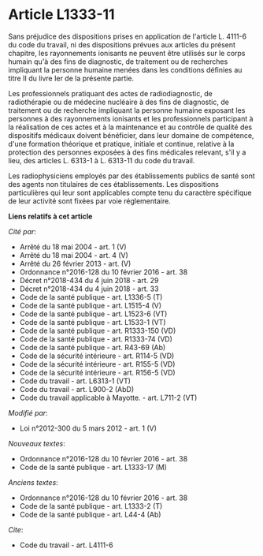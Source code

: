 # Article L1333-11

Sans préjudice des dispositions prises en application de l'article L. 4111-6 du code du travail, ni des dispositions prévues
aux articles du présent chapitre, les rayonnements ionisants ne peuvent être utilisés sur le corps humain qu'à des fins de
diagnostic, de traitement ou de recherches impliquant la personne humaine menées dans les conditions définies au titre II du
livre Ier de la présente partie. 

Les professionnels pratiquant des actes de radiodiagnostic, de radiothérapie ou de médecine nucléaire à des fins de
diagnostic, de traitement ou de recherche impliquant la personne humaine exposant les personnes à des rayonnements ionisants
et les professionnels participant à la réalisation de ces actes et à la maintenance et au contrôle de qualité des dispositifs
médicaux doivent bénéficier, dans leur domaine de compétence, d'une formation théorique et pratique, initiale et continue,
relative à la protection des personnes exposées à des fins médicales relevant, s'il y a lieu, des articles L. 6313-1 à L.
6313-11 du code du travail. 

Les radiophysiciens employés par des établissements publics de santé sont des agents non titulaires de ces établissements.
Les dispositions particulières qui leur sont applicables compte tenu du caractère spécifique de leur activité sont fixées par
voie réglementaire.

**Liens relatifs à cet article**

_Cité par_:

  - Arrêté du 18 mai 2004 - art. 1 (V)
  - Arrêté du 18 mai 2004 - art. 4 (V)
  - Arrêté du 26 février 2013 - art. (V)
  - Ordonnance n°2016-128 du 10 février 2016 - art. 38
  - Décret n°2018-434 du 4 juin 2018 - art. 29
  - Décret n°2018-434 du 4 juin 2018 - art. 33
  - Code de la santé publique - art. L1336-5 (T)
  - Code de la santé publique - art. L1515-4 (V)
  - Code de la santé publique - art. L1523-6 (VT)
  - Code de la santé publique - art. L1533-1 (VT)
  - Code de la santé publique - art. R1333-150 (VD)
  - Code de la santé publique - art. R1333-74 (VD)
  - Code de la santé publique - art. R43-69 (Ab)
  - Code de la sécurité intérieure - art. R114-5 (VD)
  - Code de la sécurité intérieure - art. R155-5 (VD)
  - Code de la sécurité intérieure - art. R156-5 (VD)
  - Code du travail - art. L6313-1 (VT)
  - Code du travail - art. L900-2 (AbD)
  - Code du travail applicable à Mayotte. - art. L711-2 (VT)

_Modifié par_:

  - Loi n°2012-300 du 5 mars 2012 - art. 1 (V)

_Nouveaux textes_:

  - Ordonnance n°2016-128 du 10 février 2016 - art. 38
  - Code de la santé publique - art. L1333-17 (M)

_Anciens textes_:

  - Ordonnance n°2016-128 du 10 février 2016 - art. 38
  - Code de la santé publique - art. L1333-2 (T)
  - Code de la santé publique - art. L44-4 (Ab)

_Cite_:

  - Code du travail - art. L4111-6
